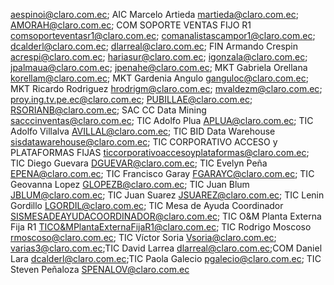 aespinoi@claro.com.ec; AIC Marcelo Artieda <martieda@claro.com.ec>; AMORAH@claro.com.ec; COM SOPORTE VENTAS FIJO R1 <comsoporteventasr1@claro.com.ec>; comanalistascampor1@claro.com.ec; dcalderl@claro.com.ec; dlarreal@claro.com.ec; FIN Armando Crespin <acrespi@claro.com.ec>; hariasur@claro.com.ec; igonzala@claro.com.ec; jpalmaua@claro.com.ec; jpenahe@claro.com.ec; MKT Gabriela Orellana <korellam@claro.com.ec>; MKT Gardenia Angulo <ganguloc@claro.com.ec>; MKT Ricardo Rodriguez <hrodrigm@claro.com.ec>; mvaldezm@claro.com.ec; proy.ing.tv.pe.ec@claro.com.ec; PUBILLAE@claro.com.ec; RSORIANB@claro.com.ec; SAC CC Data Mining <sacccinventas@claro.com.ec>; TIC Adolfo Plua <APLUA@claro.com.ec>; TIC Adolfo Villalva <AVILLAL@claro.com.ec>; TIC BID Data Warehouse <sisdatawarehouse@claro.com.ec>; TIC CORPORATIVO ACCESO y PLATAFORMAS FIJAS <ticcorporativoaccesoyplataformas@claro.com.ec>; TIC Diego Guevara <DGUEVAR@claro.com.ec>; TIC Evelyn Peña <EPENA@claro.com.ec>; TIC Francisco Garay <FGARAYC@claro.com.ec>; TIC Geovanna Lopez <GLOPEZB@claro.com.ec>; TIC Juan Blum <JBLUM@claro.com.ec>; TIC Juan Suarez <JSUAREZ@claro.com.ec>; TIC Lenin Gordillo <LGORDIL@claro.com.ec>; TIC Mesa de Ayuda Coordinador <SISMESADEAYUDACOORDINADOR@claro.com.ec>; TIC O&M Planta Externa Fija R1 <TICO&MPlantaExternaFijaR1@claro.com.ec>; TIC Rodrigo Moscoso <rmoscoso@claro.com.ec>; TIC Víctor Soria <Vsoria@claro.com.ec>; varias3@claro.com.ec;TIC David Larrea dlarreal@claro.com.ec;COM Daniel Lara dcalderl@claro.com.ec;TIC Paola Galecio <pgalecio@claro.com.ec>; TIC Steven Peñaloza <SPENALOV@claro.com.ec>
